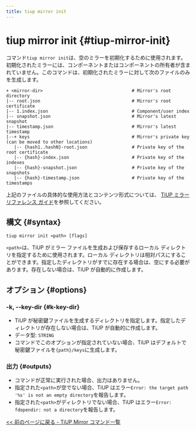 ```yaml
---
title: tiup mirror init
---
```


# tiup mirror init {#tiup-mirror-init}

コマンド`tiup mirror init`は、空のミラーを初期化するために使用されます。初期化されたミラーには、コンポーネントまたはコンポーネントの所有者が含まれていません。このコマンドは、初期化されたミラーに対して次のファイルのみを生成します。

```
+ <mirror-dir>                                  # Mirror's root directory
|-- root.json                                   # Mirror's root certificate
|-- 1.index.json                                # Component/user index
|-- snapshot.json                               # Mirror's latest snapshot
|-- timestamp.json                              # Mirror's latest timestamp
|--+ keys                                       # Mirror's private key (can be moved to other locations)
   |-- {hash1..hashN}-root.json                 # Private key of the root certificate
   |-- {hash}-index.json                        # Private key of the indexes
   |-- {hash}-snapshot.json                     # Private key of the snapshots
   |-- {hash}-timestamp.json                    # Private key of the timestamps
```

上記のファイルの具体的な使用方法とコンテンツ形式については、 [TiUP ミラー リファレンス ガイド](/tiup/tiup-mirror-reference.md)を参照してください。

## 構文 {#syntax}

```shell
tiup mirror init <path> [flags]
```

`<path>`は、TiUP がミラー ファイルを生成および保存するローカル ディレクトリを指定するために使用されます。ローカル ディレクトリは相対パスにすることができます。指定したディレクトリがすでに存在する場合は、空にする必要があります。存在しない場合は、TiUP が自動的に作成します。

## オプション {#options}

### -k, --key-dir {#k-key-dir}

-   TiUP が秘密鍵ファイルを生成するディレクトリを指定します。指定したディレクトリが存在しない場合は、TiUP が自動的に作成します。
-   データ型: `STRING`
-   コマンドでこのオプションが指定されていない場合、TiUP はデフォルトで秘密鍵ファイルを`{path}/keys`に生成します。

### 出力 {#outputs}

-   コマンドが正常に実行された場合、出力はありません。
-   指定された`<path>`が空でない場合、TiUP はエラー`Error: the target path '%s' is not an empty directory`を報告します。
-   指定された`<path>`がディレクトリでない場合、TiUP はエラー`Error: fdopendir: not a directory`を報告します。

[&lt;&lt; 前のページに戻る - TiUP Mirror コマンド一覧](/tiup/tiup-command-mirror.md#command-list)
